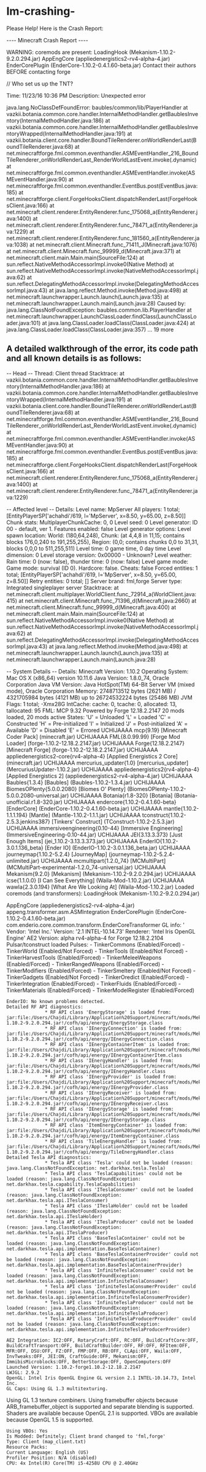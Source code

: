 # Im-crashing-
Please Help!
Here is the Crash Report:




---- Minecraft Crash Report ----

WARNING: coremods are present:
  LoadingHook (Mekanism-1.10.2-9.2.0.294.jar)
  AppEngCore (appliedenergistics2-rv4-alpha-4.jar)
  EnderCorePlugin (EnderCore-1.10.2-0.4.1.60-beta.jar)
Contact their authors BEFORE contacting forge

// Who set us up the TNT?

Time: 11/23/16 10:36 PM
Description: Unexpected error

java.lang.NoClassDefFoundError: baubles/common/lib/PlayerHandler
	at vazkii.botania.common.core.handler.InternalMethodHandler.getBaublesInventory(InternalMethodHandler.java:186)
	at vazkii.botania.common.core.handler.InternalMethodHandler.getBaublesInventoryWrapped(InternalMethodHandler.java:191)
	at vazkii.botania.client.core.handler.BoundTileRenderer.onWorldRenderLast(BoundTileRenderer.java:68)
	at net.minecraftforge.fml.common.eventhandler.ASMEventHandler_216_BoundTileRenderer_onWorldRenderLast_RenderWorldLastEvent.invoke(.dynamic)
	at net.minecraftforge.fml.common.eventhandler.ASMEventHandler.invoke(ASMEventHandler.java:90)
	at net.minecraftforge.fml.common.eventhandler.EventBus.post(EventBus.java:185)
	at net.minecraftforge.client.ForgeHooksClient.dispatchRenderLast(ForgeHooksClient.java:166)
	at net.minecraft.client.renderer.EntityRenderer.func_175068_a(EntityRenderer.java:1400)
	at net.minecraft.client.renderer.EntityRenderer.func_78471_a(EntityRenderer.java:1229)
	at net.minecraft.client.renderer.EntityRenderer.func_181560_a(EntityRenderer.java:1038)
	at net.minecraft.client.Minecraft.func_71411_J(Minecraft.java:1076)
	at net.minecraft.client.Minecraft.func_99999_d(Minecraft.java:371)
	at net.minecraft.client.main.Main.main(SourceFile:124)
	at sun.reflect.NativeMethodAccessorImpl.invoke0(Native Method)
	at sun.reflect.NativeMethodAccessorImpl.invoke(NativeMethodAccessorImpl.java:62)
	at sun.reflect.DelegatingMethodAccessorImpl.invoke(DelegatingMethodAccessorImpl.java:43)
	at java.lang.reflect.Method.invoke(Method.java:498)
	at net.minecraft.launchwrapper.Launch.launch(Launch.java:135)
	at net.minecraft.launchwrapper.Launch.main(Launch.java:28)
Caused by: java.lang.ClassNotFoundException: baubles.common.lib.PlayerHandler
	at net.minecraft.launchwrapper.LaunchClassLoader.findClass(LaunchClassLoader.java:101)
	at java.lang.ClassLoader.loadClass(ClassLoader.java:424)
	at java.lang.ClassLoader.loadClass(ClassLoader.java:357)
	... 19 more


A detailed walkthrough of the error, its code path and all known details is as follows:
---------------------------------------------------------------------------------------

-- Head --
Thread: Client thread
Stacktrace:
	at vazkii.botania.common.core.handler.InternalMethodHandler.getBaublesInventory(InternalMethodHandler.java:186)
	at vazkii.botania.common.core.handler.InternalMethodHandler.getBaublesInventoryWrapped(InternalMethodHandler.java:191)
	at vazkii.botania.client.core.handler.BoundTileRenderer.onWorldRenderLast(BoundTileRenderer.java:68)
	at net.minecraftforge.fml.common.eventhandler.ASMEventHandler_216_BoundTileRenderer_onWorldRenderLast_RenderWorldLastEvent.invoke(.dynamic)
	at net.minecraftforge.fml.common.eventhandler.ASMEventHandler.invoke(ASMEventHandler.java:90)
	at net.minecraftforge.fml.common.eventhandler.EventBus.post(EventBus.java:185)
	at net.minecraftforge.client.ForgeHooksClient.dispatchRenderLast(ForgeHooksClient.java:166)
	at net.minecraft.client.renderer.EntityRenderer.func_175068_a(EntityRenderer.java:1400)
	at net.minecraft.client.renderer.EntityRenderer.func_78471_a(EntityRenderer.java:1229)

-- Affected level --
Details:
	Level name: MpServer
	All players: 1 total; [EntityPlayerSP['achahdi'/619, l='MpServer', x=8.50, y=65.00, z=8.50]]
	Chunk stats: MultiplayerChunkCache: 0, 0
	Level seed: 0
	Level generator: ID 00 - default, ver 1. Features enabled: false
	Level generator options: 
	Level spawn location: World: (180,64,248), Chunk: (at 4,4,8 in 11,15; contains blocks 176,0,240 to 191,255,255), Region: (0,0; contains chunks 0,0 to 31,31, blocks 0,0,0 to 511,255,511)
	Level time: 0 game time, 0 day time
	Level dimension: 0
	Level storage version: 0x00000 - Unknown?
	Level weather: Rain time: 0 (now: false), thunder time: 0 (now: false)
	Level game mode: Game mode: survival (ID 0). Hardcore: false. Cheats: false
	Forced entities: 1 total; [EntityPlayerSP['achahdi'/619, l='MpServer', x=8.50, y=65.00, z=8.50]]
	Retry entities: 0 total; []
	Server brand: fml,forge
	Server type: Integrated singleplayer server
Stacktrace:
	at net.minecraft.client.multiplayer.WorldClient.func_72914_a(WorldClient.java:415)
	at net.minecraft.client.Minecraft.func_71396_d(Minecraft.java:2660)
	at net.minecraft.client.Minecraft.func_99999_d(Minecraft.java:400)
	at net.minecraft.client.main.Main.main(SourceFile:124)
	at sun.reflect.NativeMethodAccessorImpl.invoke0(Native Method)
	at sun.reflect.NativeMethodAccessorImpl.invoke(NativeMethodAccessorImpl.java:62)
	at sun.reflect.DelegatingMethodAccessorImpl.invoke(DelegatingMethodAccessorImpl.java:43)
	at java.lang.reflect.Method.invoke(Method.java:498)
	at net.minecraft.launchwrapper.Launch.launch(Launch.java:135)
	at net.minecraft.launchwrapper.Launch.main(Launch.java:28)

-- System Details --
Details:
	Minecraft Version: 1.10.2
	Operating System: Mac OS X (x86_64) version 10.11.6
	Java Version: 1.8.0_74, Oracle Corporation
	Java VM Version: Java HotSpot(TM) 64-Bit Server VM (mixed mode), Oracle Corporation
	Memory: 2748713512 bytes (2621 MB) / 4321705984 bytes (4121 MB) up to 26724532224 bytes (25486 MB)
	JVM Flags: 1 total; -Xmx28G
	IntCache: cache: 0, tcache: 0, allocated: 13, tallocated: 95
	FML: MCP 9.32 Powered by Forge 12.18.2.2147 20 mods loaded, 20 mods active
	States: 'U' = Unloaded 'L' = Loaded 'C' = Constructed 'H' = Pre-initialized 'I' = Initialized 'J' = Post-initialized 'A' = Available 'D' = Disabled 'E' = Errored
	UCHIJAAAA	mcp{9.19} [Minecraft Coder Pack] (minecraft.jar) 
	UCHIJAAAA	FML{8.0.99.99} [Forge Mod Loader] (forge-1.10.2-12.18.2.2147.jar) 
	UCHIJAAAA	Forge{12.18.2.2147} [Minecraft Forge] (forge-1.10.2-12.18.2.2147.jar) 
	UCHIJAAAA	appliedenergistics2-core{rv4-alpha-4} [Applied Energistics 2 Core] (minecraft.jar) 
	UCHIJAAAA	mercurius_updater{1.0} [mercurius_updater] (MercuriusUpdater-1.10.2.jar) 
	UCHIJAAAA	appliedenergistics2{rv4-alpha-4} [Applied Energistics 2] (appliedenergistics2-rv4-alpha-4.jar) 
	UCHIJAAAA	Baubles{1.3.4} [Baubles] (Baubles-1.10.2-1.3.4.jar) 
	UCHIJAAAA	BiomesOPlenty{5.0.0.2080} [Biomes O' Plenty] (BiomesOPlenty-1.10.2-5.0.0.2080-universal.jar) 
	UCHIJAAAA	Botania{r1.8-320} [Botania] (Botania-unofficial.r1.8-320.jar) 
	UCHIJAAAA	endercore{1.10.2-0.4.1.60-beta} [EnderCore] (EnderCore-1.10.2-0.4.1.60-beta.jar) 
	UCHIJAAAA	mantle{1.10.2-1.1.1.194} [Mantle] (Mantle-1.10.2-1.1.1.jar) 
	UCHIJAAAA	tconstruct{1.10.2-2.5.3.jenkins387} [Tinkers' Construct] (TConstruct-1.10.2-2.5.3.jar) 
	UCHIJAAAA	immersiveengineering{0.10-44} [Immersive Engineering] (ImmersiveEngineering-0.10-44.jar) 
	UCHIJAAAA	JEI{3.13.3.373} [Just Enough Items] (jei_1.10.2-3.13.3.373.jar) 
	UCHIJAAAA	EnderIO{1.10.2-3.0.1.136_beta} [Ender IO] (EnderIO-1.10.2-3.0.1.136_beta.jar) 
	UCHIJAAAA	journeymap{1.10.2-5.2.4} [JourneyMap] (journeymap-1.10.2-5.2.4-unlimited.jar) 
	UCHIJAAAA	mcmultipart{1.2.0_74} [MCMultiPart] (MCMultiPart-experimental-1.2.0_74-universal.jar) 
	UCHIJAAAA	Mekanism{9.2.0} [Mekanism] (Mekanism-1.10.2-9.2.0.294.jar) 
	UCHIJAAAA	icse{1.1.0.0} [I Can See Everything] (Waila-Mod-1.10.2.jar) 
	UCHIJAAAA	wawla{2.3.0.194} [What Are We Looking At] (Waila-Mod-1.10.2.jar) 
	Loaded coremods (and transformers): 
LoadingHook (Mekanism-1.10.2-9.2.0.294.jar)
  
AppEngCore (appliedenergistics2-rv4-alpha-4.jar)
  appeng.transformer.asm.ASMIntegration
EnderCorePlugin (EnderCore-1.10.2-0.4.1.60-beta.jar)
  com.enderio.core.common.transform.EnderCoreTransformer
	GL info: ' Vendor: 'Intel Inc.' Version: '2.1 INTEL-10.14.73' Renderer: 'Intel Iris OpenGL Engine'
	AE2 Version: alpha rv4-alpha-4 for Forge 12.18.2.2104
	Pulsar/tconstruct loaded Pulses: 
		- TinkerCommons (Enabled/Forced)
		- TinkerWorld (Enabled/Not Forced)
		- TinkerTools (Enabled/Not Forced)
		- TinkerHarvestTools (Enabled/Forced)
		- TinkerMeleeWeapons (Enabled/Forced)
		- TinkerRangedWeapons (Enabled/Forced)
		- TinkerModifiers (Enabled/Forced)
		- TinkerSmeltery (Enabled/Not Forced)
		- TinkerGadgets (Enabled/Not Forced)
		- TinkerOredict (Enabled/Forced)
		- TinkerIntegration (Enabled/Forced)
		- TinkerFluids (Enabled/Forced)
		- TinkerMaterials (Enabled/Forced)
		- TinkerModelRegister (Enabled/Forced)

	EnderIO: No known problems detected.
	Detailed RF API diagnostics:
                  * RF API class 'EnergyStorage' is loaded from: jar:file:/Users/Chajdi/Library/Application%20Support/minecraft/mods/Mekanism-1.10.2-9.2.0.294.jar!/cofh/api/energy/EnergyStorage.class
                  * RF API class 'IEnergyConnection' is loaded from: jar:file:/Users/Chajdi/Library/Application%20Support/minecraft/mods/Mekanism-1.10.2-9.2.0.294.jar!/cofh/api/energy/IEnergyConnection.class
                  * RF API class 'IEnergyContainerItem' is loaded from: jar:file:/Users/Chajdi/Library/Application%20Support/minecraft/mods/Mekanism-1.10.2-9.2.0.294.jar!/cofh/api/energy/IEnergyContainerItem.class
                  * RF API class 'IEnergyHandler' is loaded from: jar:file:/Users/Chajdi/Library/Application%20Support/minecraft/mods/Mekanism-1.10.2-9.2.0.294.jar!/cofh/api/energy/IEnergyHandler.class
                  * RF API class 'IEnergyProvider' is loaded from: jar:file:/Users/Chajdi/Library/Application%20Support/minecraft/mods/Mekanism-1.10.2-9.2.0.294.jar!/cofh/api/energy/IEnergyProvider.class
                  * RF API class 'IEnergyReceiver' is loaded from: jar:file:/Users/Chajdi/Library/Application%20Support/minecraft/mods/Mekanism-1.10.2-9.2.0.294.jar!/cofh/api/energy/IEnergyReceiver.class
                  * RF API class 'IEnergyStorage' is loaded from: jar:file:/Users/Chajdi/Library/Application%20Support/minecraft/mods/Mekanism-1.10.2-9.2.0.294.jar!/cofh/api/energy/IEnergyStorage.class
                  * RF API class 'ItemEnergyContainer' is loaded from: jar:file:/Users/Chajdi/Library/Application%20Support/minecraft/mods/Mekanism-1.10.2-9.2.0.294.jar!/cofh/api/energy/ItemEnergyContainer.class
                  * RF API class 'TileEnergyHandler' is loaded from: jar:file:/Users/Chajdi/Library/Application%20Support/minecraft/mods/Mekanism-1.10.2-9.2.0.294.jar!/cofh/api/energy/TileEnergyHandler.class
	Detailed Tesla API diagnostics:
                  * Tesla API class 'Tesla' could not be loaded (reason: java.lang.ClassNotFoundException: net.darkhax.tesla.Tesla)
                  * Tesla API class 'TeslaCapabilities' could not be loaded (reason: java.lang.ClassNotFoundException: net.darkhax.tesla.capability.TeslaCapabilities)
                  * Tesla API class 'ITeslaConsumer' could not be loaded (reason: java.lang.ClassNotFoundException: net.darkhax.tesla.api.ITeslaConsumer)
                  * Tesla API class 'ITeslaHolder' could not be loaded (reason: java.lang.ClassNotFoundException: net.darkhax.tesla.api.ITeslaHolder)
                  * Tesla API class 'ITeslaProducer' could not be loaded (reason: java.lang.ClassNotFoundException: net.darkhax.tesla.api.ITeslaProducer)
                  * Tesla API class 'BaseTeslaContainer' could not be loaded (reason: java.lang.ClassNotFoundException: net.darkhax.tesla.api.implementation.BaseTeslaContainer)
                  * Tesla API class 'BaseTeslaContainerProvider' could not be loaded (reason: java.lang.ClassNotFoundException: net.darkhax.tesla.api.implementation.BaseTeslaContainerProvider)
                  * Tesla API class 'InfiniteTeslaConsumer' could not be loaded (reason: java.lang.ClassNotFoundException: net.darkhax.tesla.api.implementation.InfiniteTeslaConsumer)
                  * Tesla API class 'InfiniteTeslaConsumerProvider' could not be loaded (reason: java.lang.ClassNotFoundException: net.darkhax.tesla.api.implementation.InfiniteTeslaConsumerProvider)
                  * Tesla API class 'InfiniteTeslaProducer' could not be loaded (reason: java.lang.ClassNotFoundException: net.darkhax.tesla.api.implementation.InfiniteTeslaProducer)
                  * Tesla API class 'InfiniteTeslaProducerProvider' could not be loaded (reason: java.lang.ClassNotFoundException: net.darkhax.tesla.api.implementation.InfiniteTeslaProducerProvider)

	AE2 Integration: IC2:OFF, RotaryCraft:OFF, RC:OFF, BuildCraftCore:OFF, BuildCraftTransport:OFF, BuildCraftBuilder:OFF, RF:OFF, RFItem:OFF, MFR:OFF, DSU:OFF, FZ:OFF, FMP:OFF, RB:OFF, CLApi:OFF, Waila:OFF, InvTweaks:OFF, JEI:ON, CraftGuide:OFF, Mekanism:OFF, ImmibisMicroblocks:OFF, BetterStorage:OFF, OpenComputers:OFF
	Launched Version: 1.10.2-forge1.10.2-12.18.2.2147
	LWJGL: 2.9.2
	OpenGL: Intel Iris OpenGL Engine GL version 2.1 INTEL-10.14.73, Intel Inc.
	GL Caps: Using GL 1.3 multitexturing.
Using GL 1.3 texture combiners.
Using framebuffer objects because ARB_framebuffer_object is supported and separate blending is supported.
Shaders are available because OpenGL 2.1 is supported.
VBOs are available because OpenGL 1.5 is supported.

	Using VBOs: Yes
	Is Modded: Definitely; Client brand changed to 'fml,forge'
	Type: Client (map_client.txt)
	Resource Packs: 
	Current Language: English (US)
	Profiler Position: N/A (disabled)
	CPU: 4x Intel(R) Core(TM) i5-4258U CPU @ 2.40GHz
